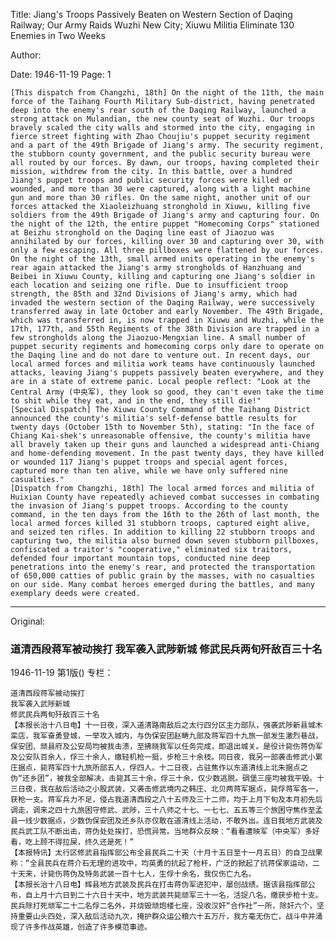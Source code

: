 Title: Jiang's Troops Passively Beaten on Western Section of Daqing Railway; Our Army Raids Wuzhi New City; Xiuwu Militia Eliminate 130 Enemies in Two Weeks

Author:

Date: 1946-11-19
Page: 1

    [This dispatch from Changzhi, 18th] On the night of the 11th, the main force of the Taihang Fourth Military Sub-district, having penetrated deep into the enemy's rear south of the Daqing Railway, launched a strong attack on Mulandian, the new county seat of Wuzhi. Our troops bravely scaled the city walls and stormed into the city, engaging in fierce street fighting with Zhao Choujiu's puppet security regiment and a part of the 49th Brigade of Jiang's army. The security regiment, the stubborn county government, and the public security bureau were all routed by our forces. By dawn, our troops, having completed their mission, withdrew from the city. In this battle, over a hundred Jiang's puppet troops and public security forces were killed or wounded, and more than 30 were captured, along with a light machine gun and more than 30 rifles. On the same night, another unit of our forces attacked the Xiaoleizhuang stronghold in Xiuwu, killing five soldiers from the 49th Brigade of Jiang's army and capturing four. On the night of the 12th, the entire puppet "Homecoming Corps" stationed at Beizhu stronghold on the Daqing line east of Jiaozuo was annihilated by our forces, killing over 30 and capturing over 30, with only a few escaping. All three pillboxes were flattened by our forces. On the night of the 13th, small armed units operating in the enemy's rear again attacked the Jiang's army strongholds of Hanzhuang and Beibei in Xiuwu County, killing and capturing one Jiang's soldier in each location and seizing one rifle. Due to insufficient troop strength, the 85th and 32nd Divisions of Jiang's army, which had invaded the western section of the Daqing Railway, were successively transferred away in late October and early November. The 49th Brigade, which was transferred in, is now trapped in Xiuwu and Wuzhi, while the 17th, 177th, and 55th Regiments of the 38th Division are trapped in a few strongholds along the Jiaozuo-Mengxian line. A small number of puppet security regiments and homecoming corps only dare to operate on the Daqing line and do not dare to venture out. In recent days, our local armed forces and militia work teams have continuously launched attacks, leaving Jiang's puppets passively beaten everywhere, and they are in a state of extreme panic. Local people reflect: "Look at the Central Army (中央军), they look so good, they can't even take the time to shit while they eat, and in the end, they still die!"
    [Special Dispatch] The Xiuwu County Command of the Taihang District announced the county's militia's self-defense battle results for twenty days (October 15th to November 5th), stating: "In the face of Chiang Kai-shek's unreasonable offensive, the county's militia have all bravely taken up their guns and launched a widespread anti-Chiang and home-defending movement. In the past twenty days, they have killed or wounded 117 Jiang's puppet troops and special agent forces, captured more than ten alive, while we have only suffered nine casualties."
    [Dispatch from Changzhi, 18th] The local armed forces and militia of Huixian County have repeatedly achieved combat successes in combating the invasion of Jiang's puppet troops. According to the county command, in the ten days from the 16th to the 26th of last month, the local armed forces killed 31 stubborn troops, captured eight alive, and seized ten rifles. In addition to killing 22 stubborn troops and capturing two, the militia also burned down seven stubborn pillboxes, confiscated a traitor's "cooperative," eliminated six traitors, defended four important mountain tops, conducted nine deep penetrations into the enemy's rear, and protected the transportation of 650,000 catties of public grain by the masses, with no casualties on our side. Many combat heroes emerged during the battles, and many exemplary deeds were created.



<hr /> 

Original: 


### 道清西段蒋军被动挨打  我军袭入武陟新城  修武民兵两旬歼敌百三十名

1946-11-19
第1版()
专栏：

    道清西段蒋军被动挨打
    我军袭入武陟新城
    修武民兵两旬歼敌百三十名
    【本报长治十八日电】十一日夜，深入道清路南敌后之太行四分区主力部队，强袭武陟新县城木栾店，我军奋勇登城，一举攻入城内，与伪保安团赵畴九部及蒋军四十九旅一部发生激烈巷战，保安团、顽县府及公安局均被我击溃，至拂晓我军以任务完成，即退出城关。是役计毙伤蒋伪军及公安队百余人，俘三十余人，缴轻机枪一挺，步枪三十余枝。同日夜，我另一部袭击修武小累庄据点，毙蒋军四十九旅所部五人，俘四人。十二日夜，占驻焦作以东道清线上北朱据点之伪“还乡团”，被我全部解决，击毙其三十余，俘三十余，仅少数逃脱。碉堡三座均被我平毁。十三日夜，我在敌后活动之小股武装，又袭击修武境内之韩庄、北贝两蒋军据点，毙俘蒋军各一，获枪一支。蒋军兵力不足，侵占我道清西段之八十五师及三十二师，均于上月下旬及本月初先后调走，调来之四十九旅困守修武、武陟，三十八师之十七、一七七、五五等三个旅困守焦作至孟县一线少数据点，少数伪保安团及还乡队亦仅敢在道清线上活动，不敢外出。连日我地方武装及民兵武工队不断出击，蒋伪处处挨打，恐慌异常。当地群众反映：“看看遭映军（中央军）多好看，吃上顾不得拉屎，终久还是死！”
    【本报特讯】太行区修武县指挥部公布全县民兵二十天（十月十五日至十一月五日）的自卫战果称：“全县民兵在蒋介石无理的进攻中，均英勇的抗起了枪杆，广泛的掀起了抗蒋保家运动，二十天来，计毙伤蒋伪及特务武装一百十七人，生俘十余名，我仅伤亡九名。
    【本报长治十八日电】辉县地方武装及民兵在打击蒋伪军进犯中，屡创战绩。据该县指挥部公布，自上月十六日到二十六日十天中，地方武装共毙顽军三十一名，活捉八名，缴获步枪十支。民兵除打死顽军二十二名俘二名外，并烧毁顽炮楼七座，没收汉奸“合作社”一所，除奸六个，坚持重要山头四处，深入敌后活动九次，掩护群众运公粮六十五万斤，我方毫无伤亡，战斗中并涌现了许多作战英雄，创造了许多模范事迹。
